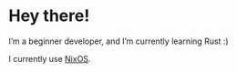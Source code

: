 # Hey there!
I’m a beginner developer, and I’m currently learning Rust :)

I currently use [NixOS](https://nixos.org/).
